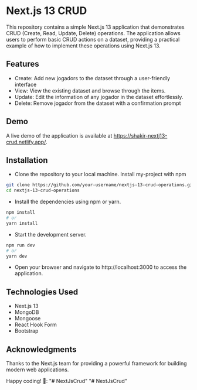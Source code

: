 # Next.js 13 CRUD

This repository contains a simple Next.js 13 application that demonstrates CRUD (Create, Read, Update, Delete) operations. The application allows users to perform basic CRUD actions on a dataset, providing a practical example of how to implement these operations using Next.js 13.

## Features

- Create: Add new jogadors to the dataset through a user-friendly interface
- View: View the existing dataset and browse through the items.
- Update: Edit the information of any jogador in the dataset effortlessly.
- Delete: Remove jogador from the dataset with a confirmation prompt

## Demo

A live demo of the application is available at https://shakir-nextj13-crud.netlify.app/.

## Installation

- Clone the repository to your local machine.
  Install my-project with npm

```bash
git clone https://github.com/your-username/nextjs-13-crud-operations.git
cd nextjs-13-crud-operations
```

- Install the dependencies using npm or yarn.

```bash
npm install
# or
yarn install
```

- Start the development server.

```bash
npm run dev
# or
yarn dev
```

- Open your browser and navigate to http://localhost:3000 to access the application.

## Technologies Used

- Next.js 13
- MongoDB
- Mongoose
- React Hook Form
- Bootstrap

## Acknowledgments

Thanks to the Next.js team for providing a powerful framework for building modern web applications.

Happy coding! 🚀:
"# NextJsCrud" 
"# NextJsCrud" 
